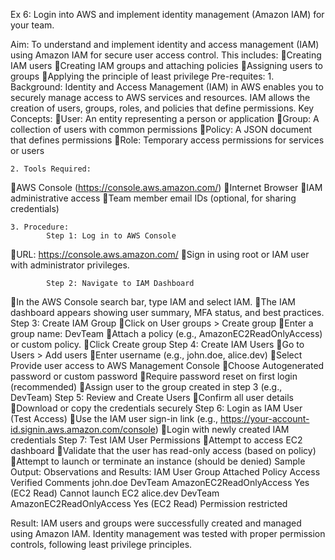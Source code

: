 
Ex 6: Login into AWS and implement identity management (Amazon IAM) for your team.

Aim:
	To understand and implement identity and access management (IAM) using Amazon IAM for secure user access control. This includes:
Creating IAM users
Creating IAM groups and attaching policies
Assigning users to groups
Applying the principle of least privilege
Pre-requites:
		1. Background:
			Identity and Access Management (IAM) in AWS enables you to securely manage access to AWS services and resources. IAM allows the creation of users, groups, roles, and policies that define permissions.
			Key Concepts:
User: An entity representing a person or application
Group: A collection of users with common permissions
Policy: A JSON document that defines permissions
Role: Temporary access permissions for services or users

	2. Tools Required:
AWS Console (https://console.aws.amazon.com/)
Internet Browser
IAM administrative access
Team member email IDs (optional, for sharing credentials)

	3. Procedure:
			Step 1: Log in to AWS Console
URL: https://console.aws.amazon.com/
Sign in using root or IAM user with administrator privileges.

			Step 2: Navigate to IAM Dashboard
In the AWS Console search bar, type IAM and select IAM.
The IAM dashboard appears showing user summary, MFA status, and best practices.
			Step 3: Create IAM Group
Click on User groups > Create group
Enter a group name: DevTeam
Attach a policy (e.g., AmazonEC2ReadOnlyAccess) or custom policy.
Click Create group
			Step 4: Create IAM Users
Go to Users > Add users
Enter username (e.g., john.doe, alice.dev)
Select Provide user access to AWS Management Console
Choose Autogenerated password or custom password
Require password reset on first login (recommended)
Assign user to the group created in step 3 (e.g., DevTeam)
			Step 5: Review and Create Users
Confirm all user details
Download or copy the credentials securely
			Step 6: Login as IAM User (Test Access)
Use the IAM user sign-in link (e.g., https://your-account-id.signin.aws.amazon.com/console)
Login with newly created IAM credentials
			Step 7: Test IAM User Permissions
Attempt to access EC2 dashboard
Validate that the user has read-only access (based on policy)
Attempt to launch or terminate an instance (should be denied)
Sample Output:
	Observations and Results:
IAM User	Group	Attached Policy	Access Verified	Comments
john.doe	DevTeam	AmazonEC2ReadOnlyAccess	Yes (EC2 Read)	Cannot launch EC2
alice.dev	DevTeam	AmazonEC2ReadOnlyAccess	Yes (EC2 Read)	Permission restricted

Result:
	IAM users and groups were successfully created and managed using Amazon IAM. Identity management was tested with proper permission controls, following least privilege principles.


